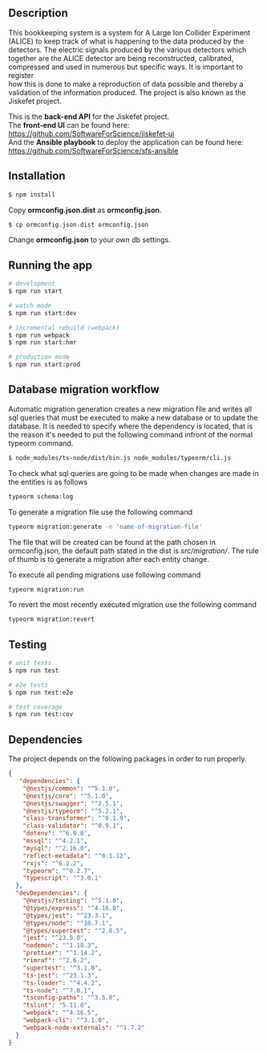 ## Description
This bookkeeping system is a system for A Large Ion Collider Experiment
(ALICE) to keep track of what is happening to the data produced by the detectors. The electric signals produced by the various detectors which
together are the ALICE detector are being reconstructed, calibrated, compressed and used in numerous but specific ways. It is important to register  
how this is done to make a reproduction of data possible and thereby a validation of the information produced. The project is also known as the
Jiskefet project.  

This is the **back-end API** for the Jiskefet project.   
The **front-end UI** can be found here: https://github.com/SoftwareForScience/jiskefet-ui  
And the **Ansible playbook** to deploy the application can be found here: https://github.com/SoftwareForScience/sfs-ansible

## Installation

```bash
$ npm install
```
Copy **ormconfig.json.dist** as **ormconfig.json**.
```bash
$ cp ormconfig.json.dist ormconfig.json
```

Change **ormconfig.json** to your own db settings.

## Running the app

```bash
# development
$ npm run start

# watch mode
$ npm run start:dev

# incremental rebuild (webpack)
$ npm run webpack
$ npm run start:hmr

# production mode
$ npm run start:prod
```

## Database migration workflow
Automatic migration generation creates a new migration file and writes all sql queries that must be executed to make a new database or to update the database.
It is needed to specify where the dependency is located, that is the reason it's needed to put the following command infront of the normal typeorm command.
```bash
$ node_modules/ts-node/dist/bin.js node_modules/typeorm/cli.js
```

To check what sql queries are going to be made when changes are made in the entities is as follows
```bash
typeorm schema:log
```

To generate a migration file use the following command
```bash
typeorm migration:generate -n 'name-of-migration-file'
```
The file that will be created can be found at the path chosen in ormconfig.json, the default path stated in the dist is *src/migration/*.
The rule of thumb is to generate a migration after each entity change.

To execute all pending migrations use following command
```bash
typeorm migration:run
```

To revert the most recently executed migration use the following command
```bash
typeorm migration:revert
```

## Testing

```bash
# unit tests
$ npm run test

# e2e tests
$ npm run test:e2e

# test coverage
$ npm run test:cov
```

## Dependencies

The project depends on the following packages in order to run properly.

```JSON
{
   "dependencies": {
    "@nestjs/common": "^5.1.0",
    "@nestjs/core": "^5.1.0",
    "@nestjs/swagger": "^2.5.1",
    "@nestjs/typeorm": "^5.2.1",
    "class-transformer": "^0.1.9",
    "class-validator": "^0.9.1",
    "dotenv": "^6.0.0",
    "mssql": "^4.2.1",
    "mysql": "^2.16.0",
    "reflect-metadata": "^0.1.12",
    "rxjs": "^6.2.2",
    "typeorm": "^0.2.7",
    "typescript": "^3.0.1"
  },
  "devDependencies": {
    "@nestjs/testing": "^5.1.0",
    "@types/express": "^4.16.0",
    "@types/jest": "^23.3.1",
    "@types/node": "^10.7.1",
    "@types/supertest": "^2.0.5",
    "jest": "^23.5.0",
    "nodemon": "^1.18.3",
    "prettier": "^1.14.2",
    "rimraf": "^2.6.2",
    "supertest": "^3.1.0",
    "ts-jest": "^23.1.3",
    "ts-loader": "^4.4.2",
    "ts-node": "^7.0.1",
    "tsconfig-paths": "^3.5.0",
    "tslint": "5.11.0",
    "webpack": "^4.16.5",
    "webpack-cli": "^3.1.0",
    "webpack-node-externals": "^1.7.2"
  }
}
```
